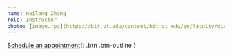 ```yaml
---
name: Hailong Zhang
role: Instructor
photo: [image.jpg](https://bit.vt.edu/content/bit_vt_edu/en/faculty/directory/zhang-h/jcr:content/bio-image.transform/xl-medium/image.jpg)
---
```


[Schedule an appointment](#){: .btn .btn-outline }
